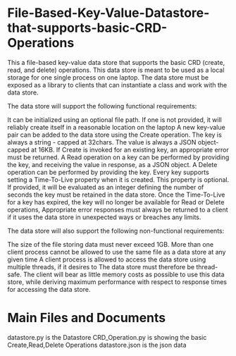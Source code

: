 # File-Based-Key-Value-Datastore-that-supports-basic-CRD-Operations

This a file-based key-value data store that supports the basic CRD (create, read, and delete) operations. This data store is meant to be used as a local storage for one single process on one laptop. The data store must be exposed as a library to clients that can instantiate a class and work with the data store.

The data store will support the following functional requirements:

It can be initialized using an optional file path. If one is not provided, it will reliably create itself in a reasonable location on the laptop
A new key-value pair can be added to the data store using the Create operation. The key is always a string - capped at 32chars. The value is always a JSON object-capped at 16KB.
If Create is invoked for an existing key, an appropriate error must be returned.
A Read operation on a key can be performed by providing the key, and receiving the value in response, as a JSON object.
A Delete operation can be performed by providing the key.
Every key supports setting a Time-To-Live property when it is created. This property is optional. If provided, it will be evaluated as an integer defining the number of seconds the key must be retained in the data store. Once the Time-To-Live for a key has expired, the key will no longer be available for Read or Delete operations,
Appropriate error responses must always be returned to a client if it uses the data store in unexpected ways or breaches any limits.

The data store will also support the following non-functional requirements:

The size of the file storing data must never exceed 1GB.
More than one client process cannot be allowed to use the same file as a data store at any given time
A client process is allowed to access the data store using multiple threads, if it desires to The data store must therefore be thread-safe.
The client will bear as little memory costs as possible to use this data store, while deriving maximum performance with respect to response times for accessing the data store.

# Main Files and Documents

datastore.py is the Datastore
CRD_Operation.py is showing the basic Create,Read,Delete Operations
datastore.json is the json data
